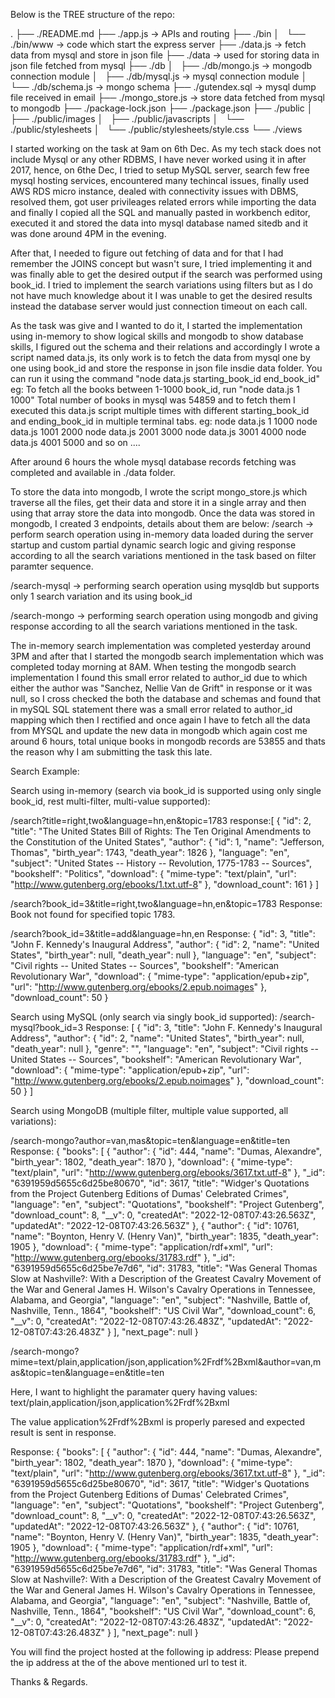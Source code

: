 Below is the TREE structure of the repo:

.
├── ./README.md
├── ./app.js -> APIs and routing
├── ./bin 
│   └── ./bin/www -> code which start the express server
├── ./data.js -> fetch data from mysql and store in json file
├── ./data -> used for storing data in json file fetched from mysql
├── ./db
│   ├── ./db/mongo.js -> mongodb connection module
│   ├── ./db/mysql.js -> mysql connection module
│   └── ./db/schema.js -> mongo schema
├── ./gutendex.sql -> mysql dump file received in email
├── ./mongo_store.js -> store data fetched from mysql to mongodb
├── ./package-lock.json
├── ./package.json
├── ./public
│   ├── ./public/images
│   ├── ./public/javascripts
│   └── ./public/stylesheets
│       └── ./public/stylesheets/style.css
└── ./views

I started working on the task at 9am on 6th Dec.
As my tech stack does not include Mysql or any other RDBMS, I have never worked using it in after 2017, hence, on 6the Dec, I tried to setup MySQL server, search few free mysql hosting services, encountered many techincal issues, finally used AWS RDS micro instance, dealed with connectivity issues with DBMS, resolved them, got user privileages related errors while importing the data and finally I copied all the SQL and manually pasted in workbench editor, executed it and stored the data into mysql database named sitedb and it was done around 4PM in the evening.

After that, I needed to figure out fetching of data and for that I had remember the JOINS concept but wasn't sure, I tried implementing it and was finally able to get the desired output if the search was performed using book_id. I tried to implement the search variations using filters but as I do not have much knowledge about it I was unable to get the desired results instead the database server would just connection timeout on each call.

As the task was give and I wanted to do it, I started the implementation using in-memory to show logical skills and mongodb to show database skills, I figured out the schema and their relations and accordingly I wrote a script named data.js, its only work is to fetch the data from mysql one by one using book_id and store the response in json file insdie data folder. 
You can run it using the command "node data.js starting_book_id end_book_id"
eg: To fetch all the books between 1-1000 book_id, run "node data.js 1 1000"
Total number of books in mysql was 54859 and to fetch them I executed this data.js script multiple times with different starting_book_id and ending_book_id in multiple terminal tabs.
eg: node data.js 1 1000
node data.js 1001 2000
node data.js 2001 3000
node data.js 3001 4000
node data.js 4001 5000 
and so on ....

After around 6 hours the whole mysql database records fetching was completed and available in ./data folder.

To store the data into mongodb, I wrote the script mongo_store.js which traverse all the files, get their data and store it in a single array and then using that array store the data into mongodb. Once the data was stored in mongodb, I created 3 endpoints, details about them are below:
/search -> perform search operation using in-memory data loaded during the server startup and custom partial dynamic search logic and giving response according to all the search variations mentioned in the task based on filter paramter sequence.

/search-mysql -> performing search operation using mysqldb but supports only 1 search variation and its using book_id

/search-mongo -> performing search operation using mongodb and giving response according to all the search variations mentioned in the task.

The in-memory search implementation was completed yesterday around 3PM and after that I started the mongodb search implementation which was completed today morning at 8AM. 
When testing the mongodb search implementation I found this small error related to author_id due to which either the author was "Sanchez, Nellie Van de Grift" in response or it was null, so I cross checked the both the database and schemas and found that in mySQL SQL statement there was a small error related to author_id mapping which then I rectified and once again I have to fetch all the data from MYSQL and update the new data in mongodb which again cost me around 6 hours, total unique books in mongodb records are 53855 and thats the reason why I am submitting the task this late.

Search Example: 

Search using in-memory (search via book_id is supported using only single book_id, rest multi-filter, multi-value supported): 

/search?title=right,two&language=hn,en&topic=1783
response:[
    {
        "id": 2,
        "title": "The United States Bill of Rights: The Ten Original Amendments to the Constitution of the United States",
        "author": {
            "id": 1,
            "name": "Jefferson, Thomas",
            "birth_year": 1743,
            "death_year": 1826
        },
        "language": "en",
        "subject": "United States -- History -- Revolution, 1775-1783 -- Sources",
        "bookshelf": "Politics",
        "download": {
            "mime-type": "text/plain",
            "url": "http://www.gutenberg.org/ebooks/1.txt.utf-8"
        },
        "download_count": 161
    }
]


/search?book_id=3&title=right,two&language=hn,en&topic=1783
Response: Book not found for specified topic 1783.

/search?book_id=3&title=add&language=hn,en
Response: {
    "id": 3,
    "title": "John F. Kennedy's Inaugural Address",
    "author": {
        "id": 2,
        "name": "United States",
        "birth_year": null,
        "death_year": null
    },
    "language": "en",
    "subject": "Civil rights -- United States -- Sources",
    "bookshelf": "American Revolutionary War",
    "download": {
        "mime-type": "application/epub+zip",
        "url": "http://www.gutenberg.org/ebooks/2.epub.noimages"
    },
    "download_count": 50
}

Search using MySQL (only search via singly book_id supported):
/search-mysql?book_id=3
Response: [
    {
        "id": 3,
        "title": "John F. Kennedy's Inaugural Address",
        "author": {
            "id": 2,
            "name": "United States",
            "birth_year": null,
            "death_year": null
        },
        "genre": "",
        "language": "en",
        "subject": "Civil rights -- United States -- Sources",
        "bookshelf": "American Revolutionary War",
        "download": {
            "mime-type": "application/epub+zip",
            "url": "http://www.gutenberg.org/ebooks/2.epub.noimages"
        },
        "download_count": 50
    }
]


Search using MongoDB (multiple filter, multiple value supported, all variations):

/search-mongo?author=van,mas&topic=ten&language=en&title=ten
Response: {
    "books": [
        {
            "author": {
                "id": 444,
                "name": "Dumas, Alexandre",
                "birth_year": 1802,
                "death_year": 1870
            },
            "download": {
                "mime-type": "text/plain",
                "url": "http://www.gutenberg.org/ebooks/3617.txt.utf-8"
            },
            "_id": "6391959d5655c6d25be80670",
            "id": 3617,
            "title": "Widger's Quotations from the Project Gutenberg Editions of Dumas' Celebrated Crimes",
            "language": "en",
            "subject": "Quotations",
            "bookshelf": "Project Gutenberg",
            "download_count": 8,
            "__v": 0,
            "createdAt": "2022-12-08T07:43:26.563Z",
            "updatedAt": "2022-12-08T07:43:26.563Z"
        },
        {
            "author": {
                "id": 10761,
                "name": "Boynton, Henry V. (Henry Van)",
                "birth_year": 1835,
                "death_year": 1905
            },
            "download": {
                "mime-type": "application/rdf+xml",
                "url": "http://www.gutenberg.org/ebooks/31783.rdf"
            },
            "_id": "6391959d5655c6d25be7e7d6",
            "id": 31783,
            "title": "Was General Thomas Slow at Nashville?: With a Description of the Greatest Cavalry Movement of the War and General James H. Wilson's Cavalry Operations in Tennessee, Alabama, and Georgia",
            "language": "en",
            "subject": "Nashville, Battle of, Nashville, Tenn., 1864",
            "bookshelf": "US Civil War",
            "download_count": 6,
            "__v": 0,
            "createdAt": "2022-12-08T07:43:26.483Z",
            "updatedAt": "2022-12-08T07:43:26.483Z"
        }
    ],
    "next_page": null
}


/search-mongo?mime=text/plain,application/json,application%2Frdf%2Bxml&author=van,mas&topic=ten&language=en&title=ten

Here, I want to highlight the paramater query having values: text/plain,application/json,application%2Frdf%2Bxml

The value application%2Frdf%2Bxml is properly paresed and expected result is sent in response.

Response: {
    "books": [
        {
            "author": {
                "id": 444,
                "name": "Dumas, Alexandre",
                "birth_year": 1802,
                "death_year": 1870
            },
            "download": {
                "mime-type": "text/plain",
                "url": "http://www.gutenberg.org/ebooks/3617.txt.utf-8"
            },
            "_id": "6391959d5655c6d25be80670",
            "id": 3617,
            "title": "Widger's Quotations from the Project Gutenberg Editions of Dumas' Celebrated Crimes",
            "language": "en",
            "subject": "Quotations",
            "bookshelf": "Project Gutenberg",
            "download_count": 8,
            "__v": 0,
            "createdAt": "2022-12-08T07:43:26.563Z",
            "updatedAt": "2022-12-08T07:43:26.563Z"
        },
        {
            "author": {
                "id": 10761,
                "name": "Boynton, Henry V. (Henry Van)",
                "birth_year": 1835,
                "death_year": 1905
            },
            "download": {
                "mime-type": "application/rdf+xml",
                "url": "http://www.gutenberg.org/ebooks/31783.rdf"
            },
            "_id": "6391959d5655c6d25be7e7d6",
            "id": 31783,
            "title": "Was General Thomas Slow at Nashville?: With a Description of the Greatest Cavalry Movement of the War and General James H. Wilson's Cavalry Operations in Tennessee, Alabama, and Georgia",
            "language": "en",
            "subject": "Nashville, Battle of, Nashville, Tenn., 1864",
            "bookshelf": "US Civil War",
            "download_count": 6,
            "__v": 0,
            "createdAt": "2022-12-08T07:43:26.483Z",
            "updatedAt": "2022-12-08T07:43:26.483Z"
        }
    ],
    "next_page": null
}

You will find the project hosted at the following ip address: 
Please prepend the ip address at the of the above mentioned url to test it.

Thanks & Regards.
